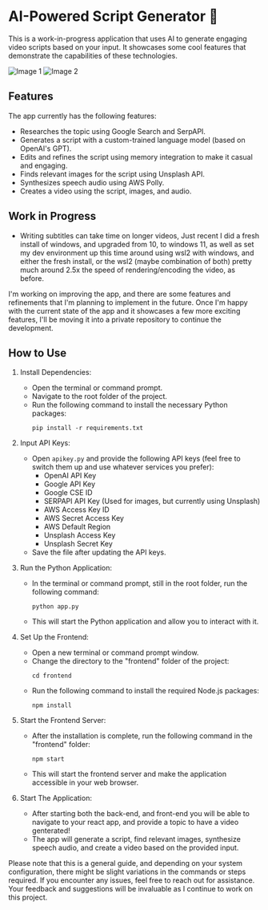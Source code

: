 # AI-Powered Script Generator 🚀


This is a work-in-progress application that uses AI to generate engaging video scripts based on your input. It showcases some cool features that demonstrate the capabilities of these technologies.

![Image 1](https://i.imgur.com/U81nqHn.png)
![Image 2](https://i.imgur.com/r0nHVR6.png)

## Features

The app currently has the following features:

- Researches the topic using Google Search and SerpAPI.
- Generates a script with a custom-trained language model (based on OpenAI's GPT).
- Edits and refines the script using memory integration to make it casual and engaging.
- Finds relevant images for the script using Unsplash API.
- Synthesizes speech audio using AWS Polly.
- Creates a video using the script, images, and audio.

## Work in Progress
* Writing subtitles can take time on longer videos, Just recent I did a fresh install of windows, and upgraded from 10, to windows 11, as well as set my dev environment up this time around using wsl2 with windows, and either the fresh install, or the wsl2 (maybe combination of both) pretty much around 2.5x the speed of rendering/encoding the video, as before.

I'm working on improving the app, and there are some features and refinements that I'm planning to implement in the future. Once I'm happy with the current state of the app and it showcases a few more exciting features, I'll be moving it into a private repository to continue the development.

## How to Use

1. Install Dependencies:
   - Open the terminal or command prompt.
   - Navigate to the root folder of the project.
   - Run the following command to install the necessary Python packages:
     ```
     pip install -r requirements.txt
     ```

2. Input API Keys:
   - Open `apikey.py` and provide the following API keys (feel free to switch them up and use whatever services you prefer):
     - OpenAI API Key
     - Google API Key
     - Google CSE ID
     - SERPAPI API Key (Used for images, but currently using Unsplash)
     - AWS Access Key ID
     - AWS Secret Access Key
     - AWS Default Region
     - Unsplash Access Key
     - Unsplash Secret Key
   - Save the file after updating the API keys.

3. Run the Python Application:
   - In the terminal or command prompt, still in the root folder, run the following command:
     ```
     python app.py
     ```
   - This will start the Python application and allow you to interact with it.

4. Set Up the Frontend:
   - Open a new terminal or command prompt window.
   - Change the directory to the "frontend" folder of the project:
     ```
     cd frontend
     ```
   - Run the following command to install the required Node.js packages:
     ```
     npm install
     ```

5. Start the Frontend Server:
   - After the installation is complete, run the following command in the "frontend" folder:
     ```
     npm start
     ```
   - This will start the frontend server and make the application accessible in your web browser.

6. Start The Application:
    - After starting both the back-end, and front-end you will be able to navigate to your react app, and provide a topic to have a video genterated!
    - The app will generate a script, find relevant images, synthesize speech audio, and create a video based on the provided input.

Please note that this is a general guide, and depending on your system configuration, there might be slight variations in the commands or steps required. If you encounter any issues, feel free to reach out for assistance. Your feedback and suggestions will be invaluable as I continue to work on this project.